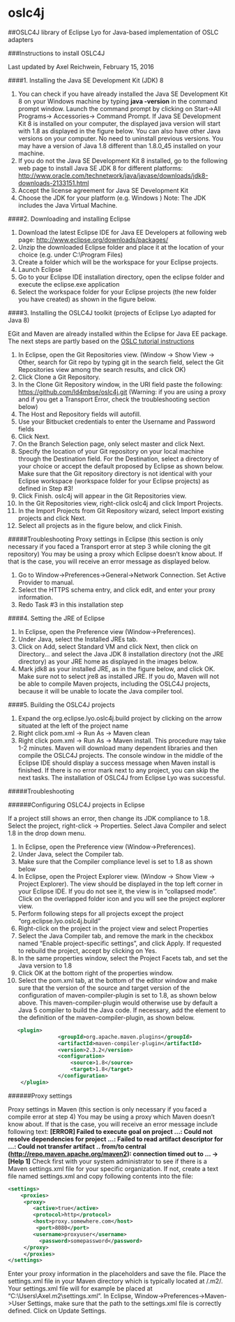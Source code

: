 # oslc4j
##OSLC4J library of Eclipse Lyo for Java-based implementation of OSLC adapters

###Instructions to install OSLC4J 

Last updated by Axel Reichwein, February 15, 2016


####1. Installing the Java SE Development Kit (JDK) 8

1.	You can check if you have already installed the Java SE Development Kit 8 on your Windows machine by typing **java -version** in the command prompt window. Launch the command prompt by clicking on Start->All Programs-> Accessories-> Command Prompt. If Java SE Development Kit 8 is installed on your computer, the displayed java version will start with 1.8 as displayed in the figure below. You can also have other Java versions on your computer. No need to uninstall previous versions. You may have a version of Java 1.8 different than 1.8.0_45 installed on your machine.
2.	If you do not the Java SE Development Kit 8 installed, go to  the following web page to install Java SE JDK 8 for different platforms: http://www.oracle.com/technetwork/java/javase/downloads/jdk8-downloads-2133151.html 
3.	Accept the license agreement for Java SE Development Kit 
4.	Choose the JDK for your platform (e.g. Windows )
Note: The JDK includes the Java Virtual Machine. 


####2. Downloading and installing Eclipse

1.	Download the latest Eclipse IDE for Java EE Developers at following web page: http://www.eclipse.org/downloads/packages/ 
2.	Unzip the downloaded Eclipse folder and place it at the location of your choice (e.g. under C:\Program Files)
3.	Create a folder which will be the workspace for your Eclipse projects. 
4.	Launch Eclipse
5.	Go to your Eclipse IDE installation directory,  open the eclipse folder and execute the eclipse.exe application
6.	Select the workspace folder for your Eclipse projects (the new folder you have created) as shown in the figure below.
 

####3. Installing the OSLC4J toolkit (projects of Eclipse Lyo adapted for Java 8)

EGit and Maven are already installed within the Eclipse for Java EE package.
The next steps are partly based on the [OSLC tutorial instructions](http://open-services.net/resources/tutorials/integrating-products-with-oslc/running-the-examples/) 
1.	In Eclipse, open the Git Repositories view. (Window → Show View → Other, search for Git repo by typing git in the search field, select the Git Repositories view among the search results, and click OK)
2.	Click Clone a Git Repository. 
3.	In the Clone Git Repository window, in the URI field paste the following: https://github.com/ld4mbse/oslc4j.git 
 (Warning: if you are using a proxy and if you get a Transport Error, check the troubleshooting section below)
4.	The Host and Repository fields will autofill. 
5.	Use your Bitbucket credentials to enter the Username and Password fields
6.	Click Next.
7.	On the Branch Selection page, only select master and click Next.
8.	Specify the location of your Git repository on your local machine through the Destination field. For the Destination, select a directory of your choice or accept the default proposed by Eclipse as shown below. Make sure that the Git repository directory is not identical with your Eclipse workspace (workspace folder for your Eclipse projects) as defined in Step #3!
9.	Click Finish. oslc4j will appear in the Git Repositories view.
10.	In the Git Repositories view, right-click oslc4j and click Import Projects.
11.	In the Import Projects from Git Repository wizard, select Import existing projects and click Next. 
12.	Select all projects as in the figure below, and click Finish.
 
#####Troubleshooting
Proxy settings in Eclipse (this section is only necessary if you faced a Transport error at step 3 while cloning the git repository)
You may be using a proxy which Eclipse doesn’t know about. If that is the case, you will receive an error message as displayed below.
1. Go to Window->Preferences->General->Network Connection. Set Active Provider to manual.
2. Select the HTTPS schema entry, and click edit, and enter your proxy information.
3. Redo Task #3 in this installation step 


####4.	Setting the JRE of Eclipse

1.	In Eclipse, open the Preference view (Window->Preferences). 
2.	Under Java, select the Installed JREs tab. 
3.	Click on Add, select Standard VM and click Next, then click on Directory… and select the Java JDK 8 installation directory (not the JRE directory) as your JRE home as displayed in the images below.
4.	Mark jdk8 as your installed JRE, as in the figure below, and click OK. Make sure not to select jre8 as installed JRE. If you do, Maven will not be able to compile Maven projects, including the OSLC4J projects, because it will be unable to locate the Java compiler tool.


####5.	Building the OSLC4J projects

1.	Expand the org.eclipse.lyo.oslc4j.build project by clicking on the arrow situated at the left of the project name
2.	Right click pom.xml -> Run As -> Maven clean
3.	Right click pom.xml -> Run As -> Maven install. This procedure may take 1-2 minutes. Maven will download many dependent libraries and then compile the OSLC4J projects. 
The console window in the middle of the Eclipse IDE should display a success message when Maven install is finished. If there is no error mark next to any project, you can skip the next tasks. The installation of OSLC4J from Eclipse Lyo was successful.

 
#####Troubleshooting

######Configuring OSLC4J projects in Eclipse

If a project still shows an error, then change its JDK compliance to 1.8. Select the project, right-click -> Properties. Select Java Compiler and select 1.8 in the drop down menu.
1.	In Eclipse, open the Preference view (Window->Preferences). 
2.	Under Java, select the Compiler tab. 
3.	Make sure that the Compiler compliance level is set to 1.8 as shown below
4.	In Eclipse, open the Project Explorer view. (Window → Show View → Project Explorer). The view should be displayed in the top left corner in your Eclipse IDE. If you do not see it, the view is in “collapsed mode”. Click on the overlapped folder icon and you will see the project explorer view.
5.	Perform following steps for all projects  except the project “org.eclipse.lyo.oslc4j.build” 
 1.	Right-click on the project in the project view and select Properties
 2.	Select the Java Compiler tab, and remove the mark in the checkbox named “Enable project-specific settings”, and click Apply. If requested to rebuild the project, accept by clicking on Yes.
 3.	In the same properties window, select the Project Facets tab, and set the Java version to 1.8
 4.	Click OK at the bottom right of the properties window. 
 5.	Select the pom.xml tab, at the bottom of the editor window and make sure that the version of the source and target version of the configuration of maven-compiler-plugin is set to 1.8, as shown below above. This maven-compiler-plugin would otherwise use by default a Java 5 compiler to build the Java code. If necessary, add the <configuration> element to the definition of the maven-compiler-plugin, as shown below.
```xml
   <plugin>
                <groupId>org.apache.maven.plugins</groupId>
                <artifactId>maven-compiler-plugin</artifactId>
                <version>2.3.2</version>
                <configuration>
                    <source>1.8</source>
                    <target>1.8</target>
                </configuration>
  	</plugin>
```
 

######Proxy settings

Proxy settings in Maven (this section is only necessary if you faced a compile error at step 4)
You may be using a proxy which Maven doesn’t know about. If that is the case, you will receive an error message include following text:
**[ERROR] Failed to execute goal on project …: Could not resolve dependencies for project …: Failed to read artifact descriptor for …: Could not transfer artifact .. from/to central (http://repo.maven.apache.org/maven2): connection timed out to … -> [Help 1]**
Check first with your system administrator to see if there is a Maven settings.xml file for your specific organization. If not, create a text file named settings.xml and copy following contents into the file:
```xml
<settings>
  	<proxies>
  	 <proxy>
      	<active>true</active>
      	<protocol>http</protocol>
      	<host>proxy.somewhere.com</host>
     	 <port>8080</port>
      	<username>proxyuser</username>
    	  <password>somepassword</password>
   	 </proxy>
 	 </proxies>
</settings>
```
Enter your proxy information in the placeholders and save the file. Place the settings.xml file in your Maven directory which is typically located at <user home>/.m2/. Your settings.xml file will for example be placed at “C:\Users\Axel\.m2\settings.xml”.
In Eclipse, Window->Preferences->Maven->User Settings, make sure that the path to the settings.xml file is correctly defined. Click on Update Settings.

